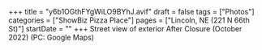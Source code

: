 +++
title = "y6b1OGthFYgWiLO9BYhJ.avif"
draft = false
tags = ["Photos"]
categories = ["ShowBiz Pizza Place"]
pages = ["Lincoln, NE (221 N 66th St)"]
startDate = ""
+++
Street view of exterior After Closure (October 2022) (PC: Google Maps)
